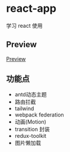 # react-app

学习 react 使用

## Preview

[Preview](https://fortune-cook1e.github.io/react-app)

## 功能点

- antd动态主题
- 路由拦截
- tailwind
- webpack federation
- 动画(Motion)
- transition 封装
- redux-toolkit
- 图片懒加载
